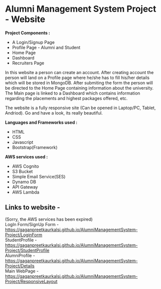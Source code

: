 <h1>Alumni Management System Project - Website</h1>

<b>Project Components :</b> 
- A Login/Signup Page
- Profile Page - Alumni and Student
- Home Page
- Dashboard
- Recruiters Page

In this website a person can create an account. After creating account the person will land on a Profile page where he/she has to fill his/her details which will be stored in MongoDB. After submiting the form the person will be directed to the Home Page containing information about the university. The Main page is linked to a Dashboard which contains information regarding the placements and highest packages offered, etc.

The website is a fully responsive site (Can be opened in Laptop/PC, Tablet, Andriod). Go and have a look, its really beautiful. 

<b>Languages and Frameworks used :</b>
- HTML
- CSS
- Javascript
- Bootstrap(Framework)

<b>AWS services used : </b>
- AWS Cognito
- S3 Bucket
- Simple Email Service(SES)
- Dynamo DB
- API Gateway
- AWS Lambda

## Links to website - <br>
(Sorry, the AWS services has been expired) <br>
LogIn Form/SignUp Form - https://gaganpreetkaurkalsi.github.io/AlumniManagementSystem-Project/LoginForm <br>
StudentProfile - https://gaganpreetkaurkalsi.github.io/AlumniManagementSystem-Project/StudentProfile <br>
AlumniProfile - https://gaganpreetkaurkalsi.github.io/AlumniManagementSystem-Project/Details <br>
Main WebPage - https://gaganpreetkaurkalsi.github.io/AlumniManagementSystem-Project/ResponsiveLayout <br>
